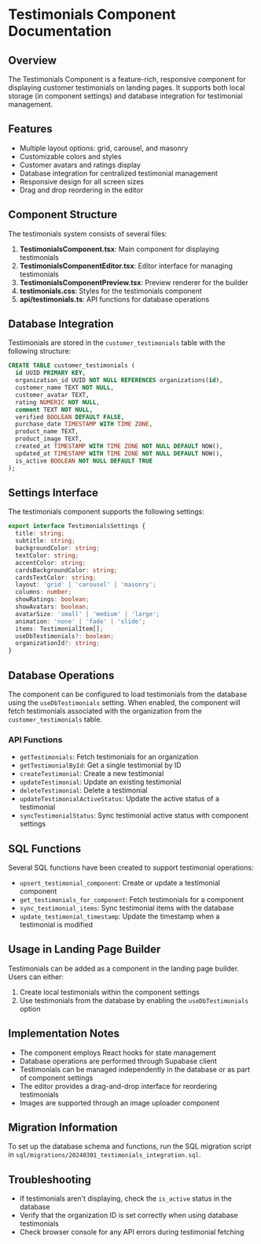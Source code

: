 # Testimonials Component Documentation

## Overview
The Testimonials Component is a feature-rich, responsive component for displaying customer testimonials on landing pages. It supports both local storage (in component settings) and database integration for testimonial management.

## Features
- Multiple layout options: grid, carousel, and masonry
- Customizable colors and styles
- Customer avatars and ratings display
- Database integration for centralized testimonial management
- Responsive design for all screen sizes
- Drag and drop reordering in the editor

## Component Structure
The testimonials system consists of several files:

1. **TestimonialsComponent.tsx**: Main component for displaying testimonials
2. **TestimonialsComponentEditor.tsx**: Editor interface for managing testimonials
3. **TestimonialsComponentPreview.tsx**: Preview renderer for the builder
4. **testimonials.css**: Styles for the testimonials component
5. **api/testimonials.ts**: API functions for database operations

## Database Integration
Testimonials are stored in the `customer_testimonials` table with the following structure:

```sql
CREATE TABLE customer_testimonials (
  id UUID PRIMARY KEY,
  organization_id UUID NOT NULL REFERENCES organizations(id),
  customer_name TEXT NOT NULL,
  customer_avatar TEXT,
  rating NUMERIC NOT NULL,
  comment TEXT NOT NULL,
  verified BOOLEAN DEFAULT FALSE,
  purchase_date TIMESTAMP WITH TIME ZONE,
  product_name TEXT,
  product_image TEXT,
  created_at TIMESTAMP WITH TIME ZONE NOT NULL DEFAULT NOW(),
  updated_at TIMESTAMP WITH TIME ZONE NOT NULL DEFAULT NOW(),
  is_active BOOLEAN NOT NULL DEFAULT TRUE
);
```

## Settings Interface
The testimonials component supports the following settings:

```typescript
export interface TestimonialsSettings {
  title: string;
  subtitle: string;
  backgroundColor: string;
  textColor: string;
  accentColor: string;
  cardsBackgroundColor: string;
  cardsTextColor: string;
  layout: 'grid' | 'carousel' | 'masonry';
  columns: number;
  showRatings: boolean;
  showAvatars: boolean;
  avatarSize: 'small' | 'medium' | 'large';
  animation: 'none' | 'fade' | 'slide';
  items: TestimonialItem[];
  useDbTestimonials?: boolean;
  organizationId?: string;
}
```

## Database Operations
The component can be configured to load testimonials from the database using the `useDbTestimonials` setting. When enabled, the component will fetch testimonials associated with the organization from the `customer_testimonials` table.

### API Functions
- `getTestimonials`: Fetch testimonials for an organization
- `getTestimonialById`: Get a single testimonial by ID
- `createTestimonial`: Create a new testimonial
- `updateTestimonial`: Update an existing testimonial
- `deleteTestimonial`: Delete a testimonial
- `updateTestimonialActiveStatus`: Update the active status of a testimonial
- `syncTestimonialStatus`: Sync testimonial active status with component settings

## SQL Functions
Several SQL functions have been created to support testimonial operations:

- `upsert_testimonial_component`: Create or update a testimonial component
- `get_testimonials_for_component`: Fetch testimonials for a component
- `sync_testimonial_items`: Sync testimonial items with the database
- `update_testimonial_timestamp`: Update the timestamp when a testimonial is modified

## Usage in Landing Page Builder
Testimonials can be added as a component in the landing page builder. Users can either:
1. Create local testimonials within the component settings
2. Use testimonials from the database by enabling the `useDbTestimonials` option

## Implementation Notes
- The component employs React hooks for state management
- Database operations are performed through Supabase client
- Testimonials can be managed independently in the database or as part of component settings
- The editor provides a drag-and-drop interface for reordering testimonials
- Images are supported through an image uploader component

## Migration Information
To set up the database schema and functions, run the SQL migration script in `sql/migrations/20240301_testimonials_integration.sql`.

## Troubleshooting
- If testimonials aren't displaying, check the `is_active` status in the database
- Verify that the organization ID is set correctly when using database testimonials
- Check browser console for any API errors during testimonial fetching 